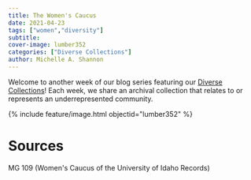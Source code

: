 ```yaml
---
title: The Women's Caucus
date: 2021-04-23
tags: ["women","diversity"]
subtitle:
cover-image: lumber352
categories: ["Diverse Collections"]
author: Michelle A. Shannon
---
```


Welcome to another week of our blog series featuring our [Diverse Collections](https://harvester.lib.uidaho.edu/series/diversecollections.html)! Each week, we share an archival collection that relates to or represents an underrepresented community.

{% include feature/image.html objectid="lumber352" %}

# Sources

MG 109 (Women's Caucus of the University of Idaho Records)